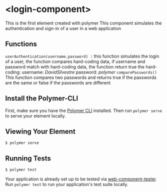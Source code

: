# \<login-component\>

This is the first element created with polymer 
This component simulates the authentication and sign-in of a user in a web application


## Functions
`userAuthentication(username,password) :`
	this function simulates the login of a user, the function compares hard-coding data, if username and password match with hard-coding data, the function return true
	the hard-coding:
	 username: _DavidSilvestre_
	 password: _polymer_
`comparePasswords()`
	This function compares two passwords and returns true if the passwords are the same or false if the passwords are different

## Install the Polymer-CLI

First, make sure you have the [Polymer CLI](https://www.npmjs.com/package/polymer-cli) installed. Then run `polymer serve` to serve your element locally.

## Viewing Your Element

```
$ polymer serve
```

## Running Tests

```
$ polymer test
```

Your application is already set up to be tested via [web-component-tester](https://github.com/Polymer/web-component-tester). Run `polymer test` to run your application's test suite locally.
